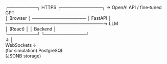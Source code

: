 ┌─────────┐       HTTPS       ┌─────────────┐       → OpenAI API / fine‑tuned GPT  
│ Browser │ ───────────────── │  FastAPI    │ ───────────────────────────────→ LLM  
│ (React) │                   │  Backend    │  
└─────────┘                   └─────────────┘  
    ↓                              │  
 WebSockets                        ↓  
(for simulation)             PostgreSQL  
                              (JSONB storage)  
